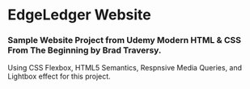 # EdgeLedger Website
### Sample Website Project from Udemy Modern HTML & CSS From The Beginning by Brad Traversy.
Using CSS Flexbox, HTML5 Semantics, Respnsive Media Queries, and Lightbox effect for this project.
